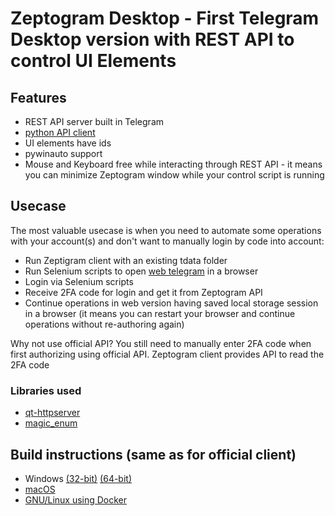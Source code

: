 # Zeptogram Desktop - First Telegram Desktop version with REST API to control UI Elements

## Features

- REST API server built in Telegram
- [python API client](https://github.com/zeptogramdesktop/zeptogramapi)
- UI elements have ids
- pywinauto support
- Mouse and Keyboard free while interacting through REST API - it means you can minimize Zeptogram window while your control script is running

## Usecase

The most valuable usecase is when you need to automate some operations with your account(s) and don't want to manually login by code into account:

- Run Zeptigram client with an existing tdata folder
- Run Selenium scripts to open [web telegram](https://web.telegram.org/k/) in a browser
- Login via Selenium scripts
- Receive 2FA code for login and get it from Zeptogram API
- Continue operations in web version having saved local storage session in a browser (it means you can restart your browser and continue operations without re-authoring again)

Why not use official API?
You still need to manually enter 2FA code when first authorizing using official API. Zeptogram client provides API to read the 2FA code

### Libraries used

- [qt-httpserver](https://github.com/petrpopov/qt-httpserver)
- [magic_enum](https://github.com/Neargye/magic_enum)

## Build instructions (same as for official client)

* Windows [(32-bit)][win32] [(64-bit)][win64]
* [macOS][mac]
* [GNU/Linux using Docker][linux]

[//]: # (LINKS)
[telegram]: https://telegram.org
[telegram_desktop]: https://desktop.telegram.org
[telegram_api]: https://core.telegram.org
[telegram_proto]: https://core.telegram.org/mtproto
[license]: LICENSE
[win32]: docs/building-win.md
[win64]: docs/building-win-x64.md
[mac]: docs/building-mac.md
[linux]: docs/building-linux.md
[preview_image]: https://github.com/telegramdesktop/tdesktop/blob/dev/docs/assets/preview.png "Preview of Telegram Desktop"
[preview_image_url]: https://raw.githubusercontent.com/telegramdesktop/tdesktop/dev/docs/assets/preview.png
